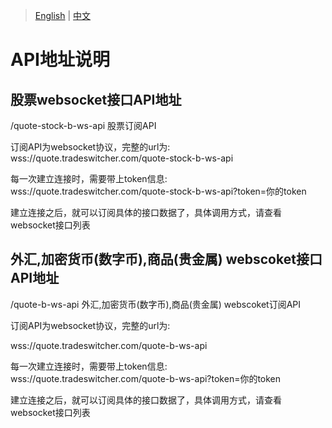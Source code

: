 > [English](./api_address_description.md) | [中文](./api_address_description_cn.md)

# API地址说明

## 股票websocket接口API地址

/quote-stock-b-ws-api 股票订阅API<br/>

订阅API为websocket协议，完整的url为:<br/>wss://quote.tradeswitcher.com/quote-stock-b-ws-api

每一次建立连接时，需要带上token信息:<br/>wss://quote.tradeswitcher.com/quote-stock-b-ws-api?token=你的token<br/>

建立连接之后，就可以订阅具体的接口数据了，具体调用方式，请查看websocket接口列表<br/>



## 外汇,加密货币(数字币),商品(贵金属) webscoket接口API地址

/quote-b-ws-api  外汇,加密货币(数字币),商品(贵金属) webscoket订阅API<br/>

订阅API为websocket协议，完整的url为:<br/>

wss://quote.tradeswitcher.com/quote-b-ws-api<br/>

每一次建立连接时，需要带上token信息:<br/>
wss://quote.tradeswitcher.com/quote-b-ws-api?token=你的token<br/>

建立连接之后，就可以订阅具体的接口数据了，具体调用方式，请查看websocket接口列表<br/>

